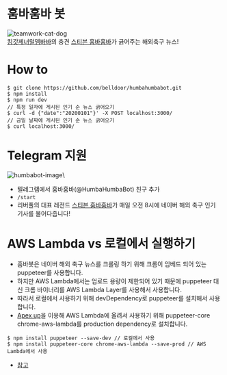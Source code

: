 # 훔바훔바 봇
![teamwork-cat-dog](https://extmovie.com/files/attach/images/148/030/648/041/4cc6c42959c87f70cd54a33b8d1ee44b.gif)\
[킹갓제너럴뎀바바](https://namu.wiki/w/%EB%8E%80%EB%B0%94%20%EB%B0%94)의 충견 [스티븐 훔바훔바](https://namu.wiki/w/%EC%8A%A4%ED%8B%B0%EB%B8%90%20%EC%A0%9C%EB%9D%BC%EB%93%9C)가 긁어주는 해외축구 뉴스!


# How to
```
$ git clone https://github.com/belldoor/humbahumbabot.git
$ npm install
$ npm run dev
// 특정 일자에 게시된 인기 순 뉴스 긁어오기
$ curl -d {"date":"20200101"}' -X POST localhost:3000/
// 금일 날짜에 게시된 인기 순 뉴스 긁어오기
$ curl localhost:3000/
```


# Telegram 지원
![humbabot-image](https://user-images.githubusercontent.com/8427455/71658898-da549580-2d88-11ea-8ed5-664b500e990d.png)\
* 텔레그램에서 훔바훔바(@HumbaHumbaBot) 친구 추가
* `/start`
* 리버풀의 대표 레전드 [스티븐 훔바훔바](https://namu.wiki/w/%EC%8A%A4%ED%8B%B0%EB%B8%90%20%EC%A0%9C%EB%9D%BC%EB%93%9C)가 매일 오전 8시에 네이버 해외 축구 인기 기사를 물어다줍니다!


# AWS Lambda vs 로컬에서 실행하기
* 훔바봇은 네이버 해외 축구 뉴스를 크롤링 하기 위해 크롬이 임베드 되어 있는 puppeteer를 사용합니다.
* 하지만 AWS Lambda에서는 업로드 용량이 제한되어 있기 때문에 puppeteer 대신 크롬 바이너리를 AWS Lambda Layer를 사용해서 사용합니다.
* 따라서 로컬에서 사용하기 위해 devDependency로 puppeteer를 설치해서 사용합니다.
* [Apex up](https://github.com/apex/up)을 이용해 AWS Lambda에 올려서 사용하기 위해 puppeteer-core chrome-aws-lambda를 production dependency로 설치합니다.
```
$ npm install puppeteer --save-dev // 로컬에서 사용
$ npm install puppeteer-core chrome-aws-lambda --save-prod // AWS Lambda에서 사용
```
* [참고](https://github.com/alixaxel/chrome-aws-lambda/wiki/HOWTO:-Local-Development)
